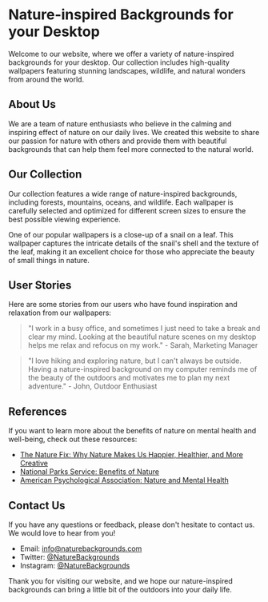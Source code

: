<!--font:Futura-->

# Nature-inspired Backgrounds for your Desktop

Welcome to our website, where we offer a variety of nature-inspired backgrounds for your desktop. Our collection includes high-quality wallpapers featuring stunning landscapes, wildlife, and natural wonders from around the world. 

## About Us

We are a team of nature enthusiasts who believe in the calming and inspiring effect of nature on our daily lives. We created this website to share our passion for nature with others and provide them with beautiful backgrounds that can help them feel more connected to the natural world.

## Our Collection

Our collection features a wide range of nature-inspired backgrounds, including forests, mountains, oceans, and wildlife. Each wallpaper is carefully selected and optimized for different screen sizes to ensure the best possible viewing experience.

One of our popular wallpapers is a close-up of a snail on a leaf. This wallpaper captures the intricate details of the snail's shell and the texture of the leaf, making it an excellent choice for those who appreciate the beauty of small things in nature.

## User Stories

Here are some stories from our users who have found inspiration and relaxation from our wallpapers:

> "I work in a busy office, and sometimes I just need to take a break and clear my mind. Looking at the beautiful nature scenes on my desktop helps me relax and refocus on my work." - Sarah, Marketing Manager

> "I love hiking and exploring nature, but I can't always be outside. Having a nature-inspired background on my computer reminds me of the beauty of the outdoors and motivates me to plan my next adventure." - John, Outdoor Enthusiast

## References

If you want to learn more about the benefits of nature on mental health and well-being, check out these resources:

- [The Nature Fix: Why Nature Makes Us Happier, Healthier, and More Creative](#)
- [National Parks Service: Benefits of Nature](#)
- [American Psychological Association: Nature and Mental Health](#)

## Contact Us

If you have any questions or feedback, please don't hesitate to contact us. We would love to hear from you!

- Email: info@naturebackgrounds.com
- Twitter: [@NatureBackgrounds](#)
- Instagram: [@NatureBackgrounds](#)

Thank you for visiting our website, and we hope our nature-inspired backgrounds can bring a little bit of the outdoors into your daily life.

<!--

Write me content for website with wallpaper which alt text is:

"A close-up of a snail on a leaf"

The name/title of the page should not be 1:1 copy of the alt text but rather a real content of the website which is using this wallpaper.

- Use markdown format 
- Start with heading
- Heading should be short and concise
- The content should look like a real website 
- The website should not be about the wallpaper, wallpaper is just a related background
- Heading should be contain work "wallpaper" or "background"
- Include real sections like references, contact, user stories, etc. use things relevant to the page purpose.
- Feel free to use structure like headings, bullets, numbering, blockquotes, paragraphs, horizontal lines, etc.
- You can use formatting like bold or _italic_
- You can include UTF-8 emojis
- Links should be only #hash anchors (and you can refer to the document itself)
- Do not include images


---


# Nature-inspired Backgrounds for your Desktop

Welcome to our website, where we offer a variety of nature-inspired backgrounds for your desktop. Our collection includes high-quality wallpapers featuring stunning landscapes, wildlife, and natural wonders from around the world. 

## About Us

We are a team of nature enthusiasts who believe in the calming and inspiring effect of nature on our daily lives. We created this website to share our passion for nature with others and provide them with beautiful backgrounds that can help them feel more connected to the natural world.

## Our Collection

Our collection features a wide range of nature-inspired backgrounds, including forests, mountains, oceans, and wildlife. Each wallpaper is carefully selected and optimized for different screen sizes to ensure the best possible viewing experience.

One of our popular wallpapers is a close-up of a snail on a leaf. This wallpaper captures the intricate details of the snail's shell and the texture of the leaf, making it an excellent choice for those who appreciate the beauty of small things in nature.

## User Stories

Here are some stories from our users who have found inspiration and relaxation from our wallpapers:

> "I work in a busy office, and sometimes I just need to take a break and clear my mind. Looking at the beautiful nature scenes on my desktop helps me relax and refocus on my work." - Sarah, Marketing Manager

> "I love hiking and exploring nature, but I can't always be outside. Having a nature-inspired background on my computer reminds me of the beauty of the outdoors and motivates me to plan my next adventure." - John, Outdoor Enthusiast

## References

If you want to learn more about the benefits of nature on mental health and well-being, check out these resources:

- [The Nature Fix: Why Nature Makes Us Happier, Healthier, and More Creative](#)
- [National Parks Service: Benefits of Nature](#)
- [American Psychological Association: Nature and Mental Health](#)

## Contact Us

If you have any questions or feedback, please don't hesitate to contact us. We would love to hear from you!

- Email: info@naturebackgrounds.com
- Twitter: [@NatureBackgrounds](#)
- Instagram: [@NatureBackgrounds](#)

Thank you for visiting our website, and we hope our nature-inspired backgrounds can bring a little bit of the outdoors into your daily life.

-->
